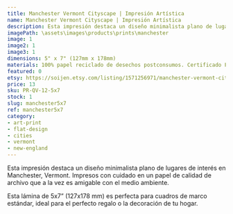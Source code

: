 ```yaml
---
title: Manchester Vermont Cityscape | Impresión Artística
name: Manchester Vermont Cityscape | Impresión Artística
description: Esta impresión destaca un diseño minimalista plano de lugares de interés en Manchester, Vermont. Impresos con cuidado en un papel de calidad de archivo que a la vez es amigable con el medio ambiente.
imagePath: \assets\images\products\prints\manchester
image: 1
image2: 1
image3: 1
dimensions: 5" x 7" (127mm x 178mm)
materials: 100% papel reciclado de desechos postconsumos. Certificado FSC.
featured: 0
etsy: https://soijen.etsy.com/listing/1571256971/manchester-vermont-cityscape-art-print?utm_source=Copy&utm_medium=ListingManager&utm_campaign=Share&utm_term=so.lmsm&share_time=1695299335903
price: 13
sku: PR-QV-12-5x7
stock: 1
slug: manchester5x7
ref: manchester5x7
category:
- art-print
- flat-design
- cities
- vermont
- new-england
---
```

Esta impresión destaca un diseño minimalista plano de lugares de interés en Manchester, Vermont. Impresos con cuidado en un papel de calidad de archivo que a la vez es amigable con el medio ambiente.

Esta lámina de 5x7” (127x178 mm) es perfecta para cuadros de marco estándar, ideal para el perfecto regalo o la decoración de tu hogar.